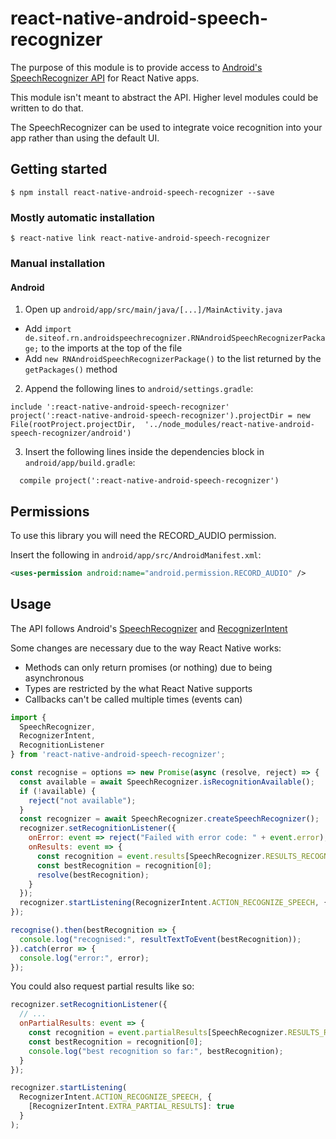 
# react-native-android-speech-recognizer

The purpose of this module is to provide access to
[Android's SpeechRecognizer API](https://developer.android.com/reference/android/speech/SpeechRecognizer.html)
for React Native apps.

This module isn't meant to abstract the API. Higher level modules could be written to do that.

The SpeechRecognizer can be used to integrate voice recognition into your app rather than using the default UI.

## Getting started

`$ npm install react-native-android-speech-recognizer --save`

### Mostly automatic installation

`$ react-native link react-native-android-speech-recognizer`

### Manual installation

#### Android

1. Open up `android/app/src/main/java/[...]/MainActivity.java`
  - Add `import de.siteof.rn.androidspeechrecognizer.RNAndroidSpeechRecognizerPackage;` to the imports at the top of the file
  - Add `new RNAndroidSpeechRecognizerPackage()` to the list returned by the `getPackages()` method
2. Append the following lines to `android/settings.gradle`:
  ```
  include ':react-native-android-speech-recognizer'
  project(':react-native-android-speech-recognizer').projectDir = new File(rootProject.projectDir, 	'../node_modules/react-native-android-speech-recognizer/android')
  ```
3. Insert the following lines inside the dependencies block in `android/app/build.gradle`:
  ```
    compile project(':react-native-android-speech-recognizer')
  ```

## Permissions

To use this library you will need the RECORD_AUDIO permission.

Insert the following in `android/app/src/AndroidManifest.xml`:
```xml
<uses-permission android:name="android.permission.RECORD_AUDIO" />
```

## Usage

The API follows Android's
[SpeechRecognizer](https://developer.android.com/reference/android/speech/SpeechRecognizer.html)
and
[RecognizerIntent](https://developer.android.com/reference/android/speech/RecognizerIntent.html)

Some changes are necessary due to the way React Native works:

* Methods can only return promises (or nothing) due to being asynchronous
* Types are restricted by the what React Native supports
* Callbacks can't be called multiple times (events can)

```javascript
import {
  SpeechRecognizer,
  RecognizerIntent,
  RecognitionListener
} from 'react-native-android-speech-recognizer';

const recognise = options => new Promise(async (resolve, reject) => {
  const available = await SpeechRecognizer.isRecognitionAvailable();
  if (!available) {
    reject("not available");
  }
  const recognizer = await SpeechRecognizer.createSpeechRecognizer();
  recognizer.setRecognitionListener({
    onError: event => reject("Failed with error code: " + event.error),
    onResults: event => {
      const recognition = event.results[SpeechRecognizer.RESULTS_RECOGNITION];
      const bestRecognition = recognition[0];
      resolve(bestRecognition);
    }
  });
  recognizer.startListening(RecognizerIntent.ACTION_RECOGNIZE_SPEECH, {});
});

recognise().then(bestRecognition => {
  console.log("recognised:", resultTextToEvent(bestRecognition));
}).catch(error => {
  console.log("error:", error);
});
```

You could also request partial results like so:

```javascript
recognizer.setRecognitionListener({
  // ...
  onPartialResults: event => {
    const recognition = event.partialResults[SpeechRecognizer.RESULTS_RECOGNITION];
    const bestRecognition = recognition[0];
    console.log("best recognition so far:", bestRecognition);
  }
});

recognizer.startListening(
  RecognizerIntent.ACTION_RECOGNIZE_SPEECH, {
    [RecognizerIntent.EXTRA_PARTIAL_RESULTS]: true
  }
);
```
